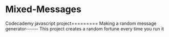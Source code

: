 # Mixed-Messages
Codecademy javascript project=========
Making a random message generator------
This project creates a random fortune every time you run it
